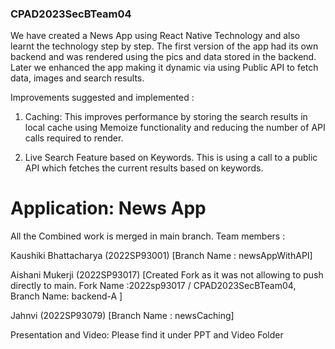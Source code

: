 ### CPAD2023SecBTeam04

We have created a News App using React Native Technology and also learnt the technology step by step. The first version of the app had its own backend and was rendered using the pics and data stored in the backend. Later we enhanced the app making it dynamic via using Public API to fetch data, images and search results.


Improvements suggested and implemented :
1. Caching: This improves performance by storing the search results in local cache using Memoize functionality and reducing the number of API calls required to render.

2. Live Search Feature based on Keywords. This is using a call to a public API which fetches the current results based on keywords.



# Application: News App
All the Combined work is merged in main branch.
Team members :

Kaushiki Bhattacharya (2022SP93001) [Branch Name : newsAppWithAPI]

Aishani Mukerji (2022SP93017) [Created Fork as it was not allowing to push directly to main. Fork Name :2022sp93017 / CPAD2023SecBTeam04, Branch Name: backend-A ]

Jahnvi (2022SP93079) [Branch Name : newsCaching]


Presentation and Video:
Please find it under PPT and Video Folder
